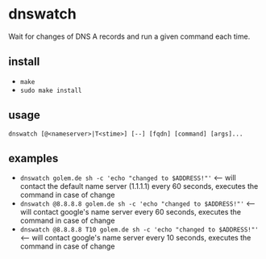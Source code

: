 # dnswatch
Wait for changes of DNS A records and run a given command each time.

## install
* `make`
* `sudo make install`

## usage
`dnswatch [@<nameserver>|T<stime>] [--] [fqdn] [command] [args]...`

## examples

* `dnswatch golem.de sh -c 'echo "changed to $ADDRESS!"'` <-- will contact the default name server (1.1.1.1) every 60 seconds, executes the command in case of change
* `dnswatch @8.8.8.8 golem.de sh -c 'echo "changed to $ADDRESS!"'` <-- will contact google's name server every 60 seconds, executes the command in case of change
* `dnswatch @8.8.8.8 T10 golem.de sh -c 'echo "changed to $ADDRESS!"'` <-- will contact google's name server every 10 seconds, executes the command in case of change
